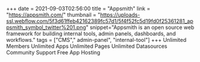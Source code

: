 +++
date = 2021-09-03T02:56:00
title = "Appsmith"
link = "https://appsmith.com/"
thumbnail = "https://uploads-ssl.webflow.com/5f3d61ffeb42162389fc57d1/5f4f52fc5d19fd0f25361281_appsmith_symbol_twitter%201.png"
snippet="Appsmith is an open source web framework for building internal tools, admin panels, dashboards, and workflows."
tags = ["CMS"," admin-panel", "internal-tool"]
+++
Unlimited Members
Unlimited Apps
Unlimited Pages
Unlimited Datasources
Community Support
Free App Hosting
